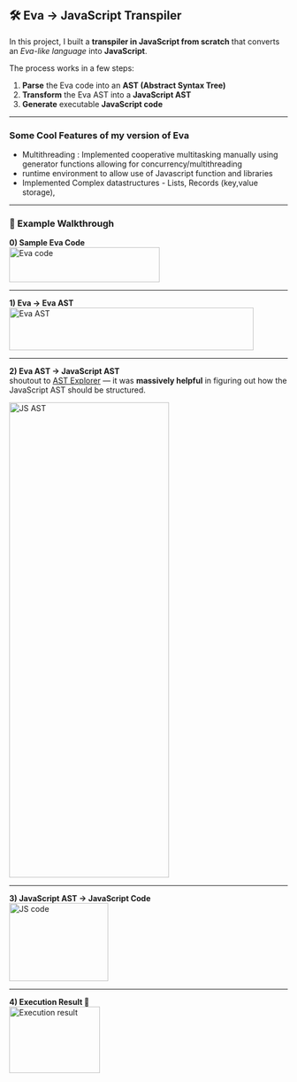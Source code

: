 ## 🛠️ Eva → JavaScript Transpiler  

In this project, I built a **transpiler in JavaScript from scratch** that converts an *Eva-like language* into **JavaScript**.  

The process works in a few steps:  

1. **Parse** the Eva code into an **AST (Abstract Syntax Tree)**  
2. **Transform** the Eva AST into a **JavaScript AST**  
3. **Generate** executable **JavaScript code**  

---
### Some Cool Features of my version of Eva 
- Multithreading : Implemented cooperative multitasking manually using generator functions allowing for concurrency/multithreading
- runtime environment to allow use of Javascript function and libraries
- Implemented Complex datastructures - Lists, Records (key,value storage), 

---
### 🔄 Example Walkthrough  

**0) Sample Eva Code**  
<img width="272" height="63" alt="Eva code" src="https://github.com/user-attachments/assets/5f6ecc6a-0ecf-4378-88ae-26907376a038" />

---

**1) Eva → Eva AST**  
<img width="442" height="77" alt="Eva AST" src="https://github.com/user-attachments/assets/7cd6130b-f3e0-49a6-94bd-f865d891435d" />

---

**2) Eva AST → JavaScript AST**   
shoutout to [AST Explorer](https://astexplorer.net/) — it was **massively helpful** in figuring out how the JavaScript AST should be structured.  

<img width="289" height="858" alt="JS AST" src="https://github.com/user-attachments/assets/25732b42-d6f3-4aef-8630-ee705cf9b319" />

---

**3) JavaScript AST → JavaScript Code**  
<img width="179" height="141" alt="JS code" src="https://github.com/user-attachments/assets/52fe410c-4373-4cac-9f65-04fd61558106" />

---

**4) Execution Result 🎉**  
<img width="164" height="120" alt="Execution result" src="https://github.com/user-attachments/assets/d9048283-682b-4317-a2ef-ef7437e985e9" />

